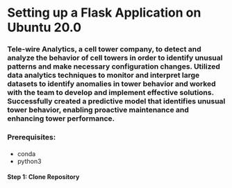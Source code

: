 # Setting up a Flask Application on Ubuntu 20.0 #

### Tele-wire Analytics, a cell tower company, to detect and analyze the behavior of cell towers in order to identify unusual patterns and make necessary configuration changes. Utilized data analytics techniques to monitor and interpret large datasets to identify anomalies in tower behavior and worked with the team to develop and implement effective solutions. Successfully created a predictive model that identifies unusual tower behavior, enabling proactive maintenance and enhancing tower performance.  ###


### Prerequisites: ###
####
- conda
- python3
####
#### Step 1: Clone Repository ####